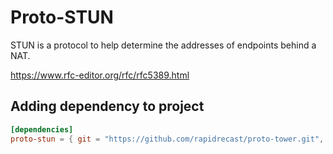 # Proto-STUN

STUN is a protocol to help determine the addresses of endpoints behind a NAT.

https://www.rfc-editor.org/rfc/rfc5389.html


## Adding dependency to project

```toml
[dependencies]
proto-stun = { git = "https://github.com/rapidrecast/proto-tower.git", subdir = "proto-stun" }
```
